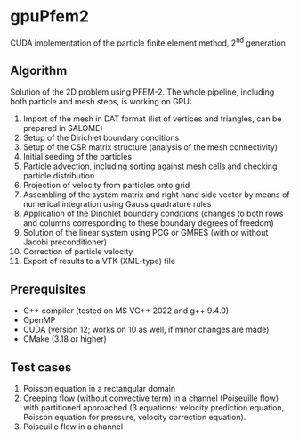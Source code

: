 # gpuPfem2

CUDA implementation of the particle finite element method, 2<sup>nd</sup> generation

## Algorithm

Solution of the 2D problem using PFEM-2. The whole pipeline, including both particle and mesh steps, is working on GPU:

1. Import of the mesh in DAT format (list of vertices and triangles, can be prepared in SALOME)
2. Setup of the Dirichlet boundary conditions
3. Setup of the CSR matrix structure (analysis of the mesh connectivity)
4. Initial seeding of the particles
5. Particle advection, including sorting against mesh cells and checking particle distribution
6. Projection of velocity from particles onto grid
7. Assembling of the system matrix and right hand side vector by means of numerical integration using Gauss quadrature rules
8. Application of the Dirichlet boundary conditions (changes to both rows and columns corresponding to these boundary degrees of freedom)
9. Solution of the linear system using PCG or GMRES (with or without Jacobi preconditioner)
10. Correction of particle velocity
11. Export of results to a VTK (XML-type) file

## Prerequisites

* C++ compiler (tested on MS VC++ 2022 and g++ 9.4.0)
* OpenMP
* CUDA (version 12; works on 10 as well, if minor changes are made)
* CMake (3.18 or higher)

## Test cases

1. Poisson equation in a rectangular domain
2. Creeping flow (without convective term) in a channel (Poiseuille flow) with partitioned approached (3 equations: velocity prediction equation, Poisson equation for pressure, velocity correction equation).
3. Poiseuille flow in a channel
